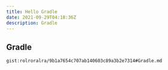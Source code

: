 ```yaml
---
title: Hello Gradle
date: 2021-09-29T04:18:36Z
description: Gradle
---
```


## Gradle
`gist:rolroralra/9b1a7654c707ab140603c89a3b2e7314#Gradle.md`
